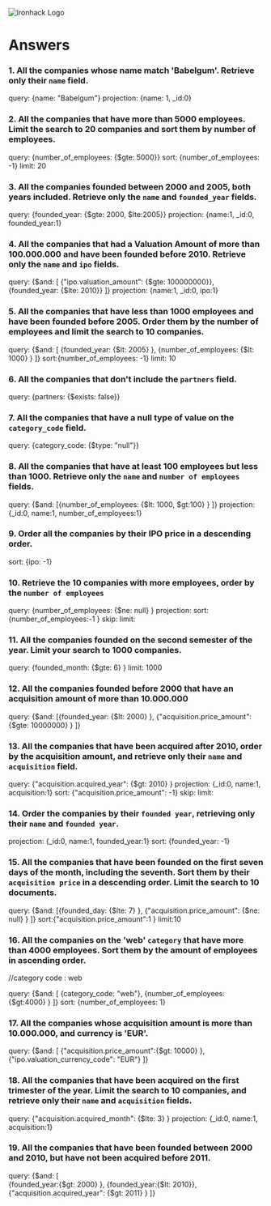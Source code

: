 ![Ironhack Logo](https://i.imgur.com/1QgrNNw.png)

# Answers

### 1. All the companies whose name match 'Babelgum'. Retrieve only their `name` field.

query: {name: "Babelgum"}
projection: {name: 1, _id:0}


### 2. All the companies that have more than 5000 employees. Limit the search to 20 companies and sort them by **number of employees**.

query: {number_of_employees: {$gte: 5000}}
sort: {number_of_employees: -1}
limit: 20 

### 3. All the companies founded between 2000 and 2005, both years included. Retrieve only the `name` and `founded_year` fields.

query: {founded_year: {$gte: 2000, $lte:2005}}
projection: {name:1, _id:0, founded_year:1}


### 4. All the companies that had a Valuation Amount of more than 100.000.000 and have been founded before 2010. Retrieve only the `name` and `ipo` fields.

query: {$and: [  {"ipo.valuation_amount": {$gte: 100000000}}, {founded_year: {$lte: 2010}}   ]}
projection: {name:1, _id:0, ipo:1}

### 5. All the companies that have less than 1000 employees and have been founded before 2005. Order them by the number of employees and limit the search to 10 companies.

query: {$and: [  {founded_year: {$lt: 2005} }, {number_of_employees: {$lt: 1000}  }     ]}
sort:{number_of_employees: -1}
limit: 10

### 6. All the companies that don't include the `partners` field.

query: {partners: {$exists: false}}

### 7. All the companies that have a null type of value on the `category_code` field.

query: {category_code: {$type: "null"}}

### 8. All the companies that have at least 100 employees but less than 1000. Retrieve only the `name` and `number of employees` fields.

query: {$and: [{number_of_employees: {$lt: 1000, $gt:100}  }     ]}
projection: {_id:0, name:1, number_of_employees:1}

### 9. Order all the companies by their IPO price in a descending order.
 
sort: {ipo: -1}

### 10. Retrieve the 10 companies with more employees, order by the `number of employees`

query: {number_of_employees: {$ne: null}  }
projection: 
sort:       {number_of_employees:-1   }
skip: 
limit:

### 11. All the companies founded on the second semester of the year. Limit your search to 1000 companies.

query: {founded_month: {$gte: 6}    }
limit: 1000

### 12. All the companies founded before 2000 that have an acquisition amount of more than 10.000.000

query: {$and: [{founded_year: {$lt: 2000} },  {"acquisition.price_amount": {$gte: 10000000} }      ]}


### 13. All the companies that have been acquired after 2010, order by the acquisition amount, and retrieve only their `name` and `acquisition` field.

query:      {"acquisition.acquired_year": {$gt: 2010}  }
projection: {_id:0, name:1, acquisition:1}
sort:       {"acquisition.price_amount": -1}
skip: 
limit:

### 14. Order the companies by their `founded year`, retrieving only their `name` and `founded year`.

projection: {_id:0, name:1, founded_year:1}
sort: {founded_year: -1}


### 15. All the companies that have been founded on the first seven days of the month, including the seventh. Sort them by their `acquisition price` in a descending order. Limit the search to 10 documents.

query: {$and: [{founded_day: {$lte: 7} },  {"acquisition.price_amount": {$ne: null} }      ]}
sort:{"acquisition.price_amount":1  }
limit:10

### 16. All the companies on the 'web' `category` that have more than 4000 employees. Sort them by the amount of employees in ascending order.
//category code : web

query:  {$and: [   {category_code: "web"},     {number_of_employees: {$gt:4000} }       ]}
sort:   {number_of_employees: 1}


### 17. All the companies whose acquisition amount is more than 10.000.000, and currency is 'EUR'.

query:  {$and: [   {"acquisition.price_amount":{$gt: 10000} }, {"ipo.valuation_currency_code": "EUR"}     ]}

### 18. All the companies that have been acquired on the first trimester of the year. Limit the search to 10 companies, and retrieve only their `name` and `acquisition` fields.

query:      {"acquisition.acquired_month": {$lte: 3}         }
projection: {_id:0, name:1, acquisition:1}

### 19. All the companies that have been founded between 2000 and 2010, but have not been acquired before 2011.

query: {$and: [   
    {founded_year:{$gt: 2000} }, 
    {founded_year:{$lt: 2010}}, 
    {"acquisition.acquired_year": {$gt: 2011}    } ]}
